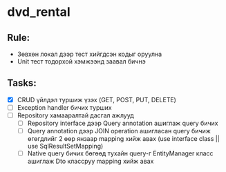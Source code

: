 # dvd_rental

## Rule:
  - Зөвхөн локал дээр тест хийгдсэн кодыг оруулна
  - Unit тест тодорхой хэмжээнд заавал бичнэ

## Tasks:
  - [X] CRUD үйлдэл туршиж үзэх (GET, POST, PUT, DELETE)
  - [ ] Exception handler бичих турших
  - [ ] Repository хамааралтай дасгал ажлууд
    - [ ] Repository interface дээр Query annotation ашиглаж query бичих
    - [ ] Query annotation дээр JOIN operation ашигласан query бичиж өгөгдлийг 2 өөр янзаар mapping хийж авах (use interface class || use SqlResultSetMapping)
    - [ ] Native query бичих бөгөөд тухайн query-г EntityManager класс ашиглаж Dto классруу mapping хийж авах 
